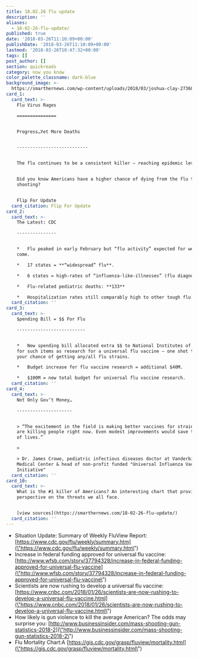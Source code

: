 ```yaml
---
title: 18.02.26 flu update
description: ''
aliases:
  - 18-02-26-flu-update/
published: true
date: '2018-03-26T11:10:09+00:00'
publishDate: '2018-03-26T11:10:09+00:00'
lastmod: '2018-03-26T10:47:32+00:00'
tags: []
post_author: []
section: quickreads
category: now you know
color_palette_classname: dark-blue
background_image: >-
  https://smarthernews.com/wp-content/uploads/2018/03/joshua-clay-27368-unsplash-scaled.jpg
card_1:
  card_text: >-
    Flu Virus Rages

    ===============


    Progress…Yet More Deaths  


    ---------------------------


    The flu continues to be a consistent killer – reaching epidemic levels.


    Did you know Americans have a higher chance of dying from the flu than by a
    shooting?


    Flip For Update
  card_citation: Flip For Update
card_2:
  card_text: >-
    The Latest: CDC

    ---------------


    *   Flu peaked in early February but “flu activity” expected for weeks to
    come.

    *   17 states = **“widespread” flu**.

    *   6 states = high-rates of “influenza-like-illnesses” (flu diagnosis TBD).

    *   Flu-related pediatric deaths: **133**

    *   Hospitalization rates still comparably high to other tough flu seasons.
  card_citation: ''
card_3:
  card_text: >-
    $pending Bill = $$ For Flu

    --------------------------


    *   New spending bill allocated extra $$ to National Institutes of Health
    for such items as research for a universal flu vaccine – one shot to lessen
    your chance of getting any/all flu strains.

    *   Budget increase for flu vaccine research = additional $40M.

    *   $100M = new total budget for universal flu vaccine research.
  card_citation: ''
card_4:
  card_text: >-
    Not Only Gov’t Money…

    ---------------------


    > “The excitement in the field is making better vaccines for strains that
    are killing people right now. Even modest improvements would save thousands
    of lives.”

    > 

    > Dr. James Crowe, pediatric infectious diseases doctor at Vanderbilt U.
    Medical Center & head of non-profit funded "Universal Influenza Vaccine
    Initiative"
  card_citation: ''
card_10:
  card_text: >-
    What is the #1 killer of Americans? An interesting chart that provides
    perspective on the threats we all face.


    [view sources](https://smarthernews.com/18-02-26-flu-update/)
  card_citation: ''
---
```

*   Situation Update: Summary of Weekly FluView Report: [https://www.cdc.gov/flu/weekly/summary.htm](\"https://www.cdc.gov/flu/weekly/summary.htm\")
*   Increase in federal funding approved for universal flu vaccine: [http://www.wfsb.com/story/37794328/increase-in-federal-funding-approved-for-universal-flu-vaccine](\"http://www.wfsb.com/story/37794328/increase-in-federal-funding-approved-for-universal-flu-vaccine\")
*   Scientists are now rushing to develop a universal flu vaccine: [https://www.cnbc.com/2018/01/26/scientists-are-now-rushing-to-develop-a-universal-flu-vaccine.html](\"https://www.cnbc.com/2018/01/26/scientists-are-now-rushing-to-develop-a-universal-flu-vaccine.html\")
*   How likely is gun violence to kill the average American? The odds may surprise you: [http://www.businessinsider.com/mass-shooting-gun-statistics-2018-2](\"http://www.businessinsider.com/mass-shooting-gun-statistics-2018-2\")
*   Flu Mortality Chart:A [https://gis.cdc.gov/grasp/fluview/mortality.html](\"https://gis.cdc.gov/grasp/fluview/mortality.html\")